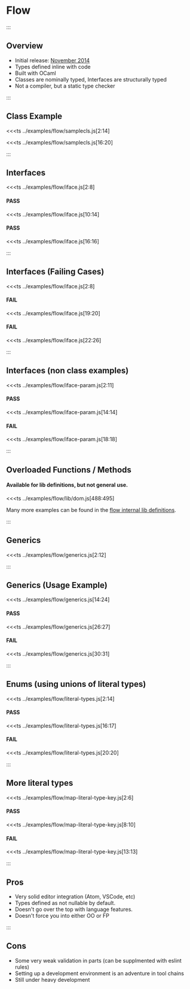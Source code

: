 # Flow

:::

## Overview

- Initial release: [November 2014](https://code.facebook.com/posts/1505962329687926/flow-a-new-static-type-checker-for-javascript/)
- Types defined inline with code
- Built with OCaml
- Classes are nominally typed, Interfaces are structurally typed
- Not a compiler, but a static type checker

:::

## Class Example

<<<ts ../examples/flow/samplecls.js[2:14]

<<<ts ../examples/flow/samplecls.js[16:20]

:::

## Interfaces

<<<ts ../examples/flow/iface.js[2:8]

#### PASS

<<<ts ../examples/flow/iface.js[10:14]

#### PASS

<<<ts ../examples/flow/iface.js[16:16]

:::

## Interfaces (Failing Cases)

<<<ts ../examples/flow/iface.js[2:8]

#### FAIL

<<<ts ../examples/flow/iface.js[19:20]

#### FAIL

<<<ts ../examples/flow/iface.js[22:26]

:::

## Interfaces (non class examples)

<<<ts ../examples/flow/iface-param.js[2:11] 

#### PASS

<<<ts ../examples/flow/iface-param.js[14:14] 

#### FAIL

<<<ts ../examples/flow/iface-param.js[18:18] 

:::

## Overloaded Functions / Methods

#### Available for lib definitions, but not general use.

<<<ts ../examples/flow/lib/dom.js[488:495]

Many more examples can be found in the [flow internal lib definitions](https://github.com/facebook/flow/tree/master/lib).

:::

## Generics

<<<ts ../examples/flow/generics.js[2:12]

:::

## Generics (Usage Example)

<<<ts ../examples/flow/generics.js[14:24]

#### PASS

<<<ts ../examples/flow/generics.js[26:27]

#### FAIL

<<<ts ../examples/flow/generics.js[30:31]

:::

## Enums (using unions of literal types)

<<<ts ../examples/flow/literal-types.js[2:14]

#### PASS

<<<ts ../examples/flow/literal-types.js[16:17]

#### FAIL

<<<ts ../examples/flow/literal-types.js[20:20]

:::

## More literal types

<<<ts ../examples/flow/map-literal-type-key.js[2:6]

#### PASS

<<<ts ../examples/flow/map-literal-type-key.js[8:10]

#### FAIL

<<<ts ../examples/flow/map-literal-type-key.js[13:13]

:::

## Pros

- Very solid editor integration (Atom, VSCode, etc)
- Types defined as not nullable by default.
- Doesn't go over the top with language features.
- Doesn't force you into either OO or FP

:::

## Cons

- Some very weak validation in parts (can be supplmented with eslint rules)
- Setting up a development environment is an adventure in tool chains
- Still under heavy development

